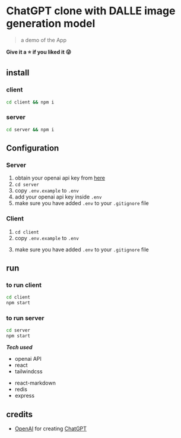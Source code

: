 # ChatGPT clone with DALLE image generation model

<!-- *you can checkout the app [here](https://chatgpt.eyucoder.com/)* -->

> a demo of the App

<!-- https://user-images.githubusercontent.com/26358650/212903093-08c58f9b-25b5-440d-89e7-7a4b1f36df5a.mp4 -->
<!-- <img src="_pics/demo.gif" width="800px" alt="android icon"/> -->

**Give it a ⭐ if you liked it 😜**

<!-- ## If you find this project helpful, you can buy me a coffee here -->

<!-- <a href="https://www.buymeacoffee.com/eyuel" target="_blank"><img src="https://cdn.buymeacoffee.com/buttons/v2/default-yellow.png" alt="Buy Me A Coffee" style="height: 60px !important;width: 217px !important;" ></a> -->

## install

### client

```bash
cd client && npm i
```

### server

```bash
cd server && npm i
```

## Configuration

### Server

1. obtain your openai api key from [here](https://openai.com)
2. `cd server`
3. copy `.env.example` to `.env`
4. add your openai api key inside `.env`
5. make sure you have added `.env` to your `.gitignore` file

### Client

1. `cd client`
2. copy `.env.example` to `.env`
<!-- 3. add your fiirebase config and server url -->
3. make sure you have added `.env` to your `.gitignore` file

## run

<!-- ### to run client and server concurrently

```bash
cd client
npm run dev
``` -->

### to run client

```bash
cd client
npm start
```

### to run server

```bash
cd server
npm start
```

<!-- ## To setup locally with no firebase and redis change branch to [local_setup](https://github.com/EyuCoder/chatgpt-clone/tree/local_setup) -->
<!--
```bash
# git checkout local_setup
``` -->

**_Tech used_**

- openai API
- react
- tailwindcss
<!-- - react-icons -->
- react-markdown
- redis
- express

## credits

- [OpenAI](https://openai.com) for creating [ChatGPT](https://chat.openai.com/chat)
